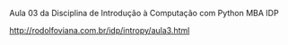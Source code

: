 Aula 03 da Disciplina de Introdução à Computação com Python MBA IDP

http://rodolfoviana.com.br/idp/intropy/aula3.html
